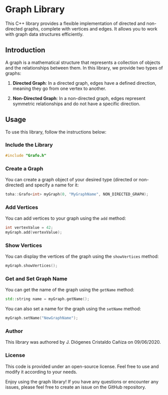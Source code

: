 # Graph Library

This C++ library provides a flexible implementation of directed and non-directed graphs, complete with vertices and edges. It allows you to work with graph data structures efficiently.

## Introduction

A graph is a mathematical structure that represents a collection of objects and the relationships between them. In this library, we provide two types of graphs:

1. **Directed Graph**: In a directed graph, edges have a defined direction, meaning they go from one vertex to another.

2. **Non-Directed Graph**: In a non-directed graph, edges represent symmetric relationships and do not have a specific direction.

## Usage

To use this library, follow the instructions below:

### Include the Library

```cpp
#include "Grafo.h"
```

### Create a Graph

You can create a graph object of your desired type (directed or non-directed) and specify a name for it:

```cpp
toha::Grafo<int> myGraph(0, "MyGraphName", NON_DIRECTED_GRAPH);
```

### Add Vertices

You can add vertices to your graph using the `add` method:

```cpp
int vertexValue = 42;
myGraph.add(vertexValue);
```

### Show Vertices

You can display the vertices of the graph using the `showVertices` method:

```cpp
myGraph.showVertices();
```

### Get and Set Graph Name

You can get the name of the graph using the `getName` method:

```cpp
std::string name = myGraph.getName();
```

You can also set a name for the graph using the `setName` method:

```cpp
myGraph.setName("NewGraphName");
```

### Author

This library was authored by J. Diógenes Cristaldo Cañiza on 09/06/2020.

### License

This code is provided under an open-source license. Feel free to use and modify it according to your needs.

Enjoy using the graph library! If you have any questions or encounter any issues, please feel free to create an issue on the GitHub repository.
